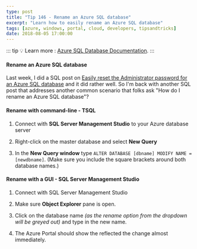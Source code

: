 ```yaml
---
type: post
title: "Tip 146 - Rename an Azure SQL database"
excerpt: "Learn how to easily rename an Azure SQL database"
tags: [azure, windows, portal, cloud, developers, tipsandtricks]
date: 2018-08-05 17:00:00
---
```


::: tip
:bulb: Learn more : [Azure SQL Database Documentation](https://docs.microsoft.com/azure/sql-database?WT.mc_id=docs-azuredevtips-azureappsdev).
:::

#### Rename an Azure SQL database

Last week, I did a SQL post on [Easily reset the Administrator password for an Azure SQL database](https://microsoft.github.io/AzureTipsAndTricks/blog/tip145.html) and it did rather well. So I'm back with another SQL post that addresses another common scenario that folks ask "How do I rename an Azure SQL database"?

#### Rename with command-line - TSQL 

1. Connect with **SQL Server Management Studio** to your Azure database server

2. Right-click on the master database and select **New Query**

3. In the **New Query window** type `ALTER DATABASE [dbname] MODIFY NAME = [newdbname]`. (Make sure you include the square brackets around both database names.)

#### Rename with a GUI - SQL Server Management Studio

1. Connect with SQL Server Management Studio 

2. Make sure **Object Explorer** pane is open. 

3. Click on the database name *(as the rename option from the dropdown will be greyed out)* and type in the new name. 

4. The Azure Portal should show the reflected the change almost immediately.

